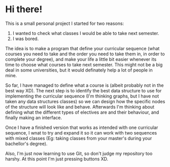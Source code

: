 # Hi there!

This is a small personal project I started for two reasons: 
  1) I wanted to check what classes I would be able to take next semester.
  2) I was bored.
  
The idea is to make a program that define your curricular sequence (what courses you need to take and the order you need to take them in, in order to complete your degree), and make your life a little bit easier whenever its time to choose what courses to take next semester. This might not be a big deal in some universities, but it would definately help a lot of people in mine.

So far, I have managed to define what a course is (albeit probably not in the best way XD). The next step is to identify the best data structure to use for implementing the curricular sequence (I'm thinking graphs, but I have not taken any data structures classes) so we can design how the specific nodes of the structure will look like and behave. Afterwards I'm thinking about defining what the different types of electives are and their behaviour, and finally making an interface.

Once I have a finished version that works as intended with one curricular sequence, I wnat to try and expand it so it can work with two sequences with mixed classes (Eg: taking classes from your master's during your bachellor's degree).

Also, I'm just now learning to use Git, so don't judge my repository too harshy. At this point I'm just pressing buttons XD.
